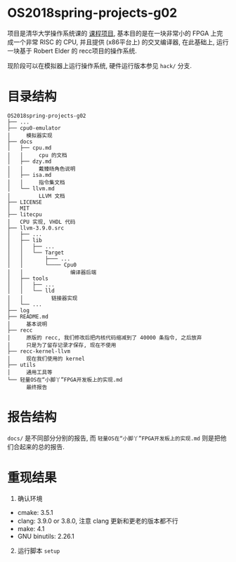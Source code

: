 # OS2018spring-projects-g02
项目是清华大学操作系统课的 [课程项目](http://os.cs.tsinghua.edu.cn/oscourse/OS2018spring/projects/g02),
基本目的是在一块非常小的 FPGA 上完成一个非常 RISC 的 CPU, 并且提供 (x86平台上) 的交叉编译器,
在此基础上, 运行一块基于 Robert Elder 的 recc项目的操作系统.

现阶段可以在模拟器上运行操作系统, 硬件运行版本参见 `hack/` 分支.

# 目录结构

```
OS2018spring-projects-g02
├── ...
├── cpu0-emulator       
│     模拟器实现
├── docs
│   ├── cpu.md    
│   │     cpu 的文档
│   ├── dzy.md
│   │     戴臻旸角色说明
│   ├── isa.md
│   │     指令集文档
│   └── llvm.md
│         LLVM 文档
├── LICENSE
│   MIT
├── litecpu
│   CPU 实现, VHDL 代码
├── llvm-3.9.0.src
│   ├── ...
│   ├── lib
│   │   ├── ...
│   │   └── Target
│   │       ├─── ...
│   │       └──── Cpu0
│   │               编译器后端
│   ├── tools
│   │   ├── ...
│   │   └── lld
│   │         链接器实现
│   └── ...
├── log
├── README.md
│     基本说明
├── recc
│     原版的 recc, 我们修改后把内核代码缩减到了 40000 条指令, 之后放弃
│     只是为了留存记录才保存, 现在不使用
├── recc-kernel-llvm
│     现在我们使用的 kernel
├── utils
│     通用工具等
└── 轻量OS在“小脚丫”FPGA开发板上的实现.md
      最终报告
```

# 报告结构
`docs/` 是不同部分分别的报告, 而 `轻量OS在“小脚丫”FPGA开发板上的实现.md` 则是把他们合起来的总的报告.

# 重现结果
1. 确认环境
  * cmake: 3.5.1
  * clang: 3.9.0 or 3.8.0, 注意 clang 更新和更老的版本都不行
  * make: 4.1
  * GNU binutils: 2.26.1

2. 运行脚本 `setup`
